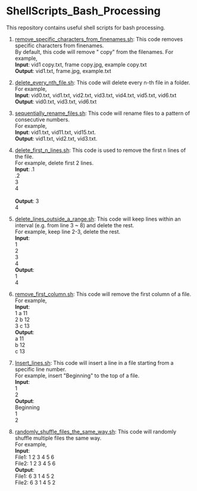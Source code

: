 # ShellScripts_Bash_Processing
This repository contains useful shell scripts for bash processing. 

   1. [remove_specific_characters_from_finenames.sh](https://github.com/BumbleBee0819/ShellScripts_Bash_Processing/blob/master/remove_specific_characters_from_finenames.sh): This code removes specific characters from finenames.<br />
   By default, this code will remove " copy" from the filenames. For example, <br />
   **Input**: vid1 copy.txt, frame copy.jpg, example copy.txt<br />
   **Output**: vid1.txt, frame.jpg, example.txt<br />
   
   2. [delete_every_nth_file.sh](https://github.com/BumbleBee0819/ShellScripts_Bash_Processing/blob/master/delete_every_nth_file.sh): This code will delete every n-th file in a folder.<br />
   For example,<br />
   **Input**: vid0.txt, vid1.txt, vid2.txt, vid3.txt, vid4.txt, vid5.txt, vid6.txt<br />
   **Output**: vid0.txt, vid3.txt, vid6.txt<br />
   
   3. [sequentially_rename_files.sh](https://github.com/BumbleBee0819/ShellScripts_Bash_Processing/blob/master/sequentially_rename_files.sh): This code will rename files to a pattern of consecutive numbers.<br />
   For example, <br />
   **Input**: vid1.txt, vid11.txt, vid15.txt.<br />
   **Output**: vid1.txt, vid2.txt, vid3.txt.<br />
   
   4. [delete_first_n_lines.sh](https://github.com/BumbleBee0819/ShellScripts_Bash_Processing/blob/master/delete_first_n_lines.sh): This code is used to remove the first n lines of the file.<br />
   For example, delete first 2 lines. <br />
   **Input**:  .1<br />
               .2<br />
               3<br />
               4<br />           
   **Output**: 3<br />
               4<br />
   
   5. [delete_lines_outside_a_range.sh](https://github.com/BumbleBee0819/ShellScripts_Bash_Processing/blob/master/delete_lines_outside_a_range.sh): This code will keep lines within an interval (e.g. from line 3 ~ 8) and delete the rest.<br />
   For example, keep line 2-3, delete the rest. <br />
   **Input**: <br />
              1<br />
              2<br />
              3<br />
              4<br />
   **Output**: <br />
               1<br />
               4<br />
               
   6. [remove_first_column.sh](https://github.com/BumbleBee0819/ShellScripts_Bash_Processing/blob/master/remove_first_column.sh): This code will remove the first column of a file.<br />
  For example, <br />
  **Input**: <br />
              1 a 11<br />
              2 b 12<br />
              3 c 13<br />
   **Output**: <br />
               a 11<br />
               b 12<br />
               c 13<br />
               
   7. [Insert_lines.sh](https://github.com/BumbleBee0819/ShellScripts_Bash_Processing/blob/master/Insert_lines.sh): This code will insert a line in a file starting from a specific line number.<br />
   For example, insert "Beginning" to the top of a file. <br />
   **Input**: <br />
              1<br />
              2<br />
   **Output**: <br />
               Beginning<br />
               1<br />
               2<br />   
   
   8. [randomly_shuffle_files_the_same_way.sh](https://github.com/BumbleBee0819/ShellScripts_Bash_Processing/blob/master/randomly_shuffle_files_the_same_way.sh): This code will randomly shuffle multiple files the same way.<br />
   For example, <br />
   **Input**: <br />
              File1: <line> 1 2 3 4 5 6 <br />
              File2: <line> 1 2 3 4 5 6 <br />
   **Output**: <br />
              File1: <line> 6 3 1 4 5 2 <br />
              File2: <line> 6 3 1 4 5 2 <br />   
   
   
   
   
   
